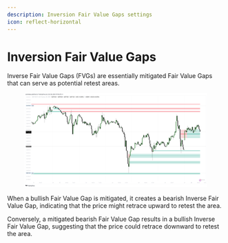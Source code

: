 ```yaml
---
description: Inversion Fair Value Gaps settings
icon: reflect-horizontal
---
```


# Inversion Fair Value Gaps

Inverse Fair Value Gaps (FVGs) are essentially mitigated Fair Value Gaps that can serve as potential retest areas.

<figure><img src="../../.gitbook/assets/docs-ifvg-002.png" alt=""><figcaption></figcaption></figure>

When a bullish Fair Value Gap is mitigated, it creates a bearish Inverse Fair Value Gap, indicating that the price might retrace upward to retest the area.&#x20;

Conversely, a mitigated bearish Fair Value Gap results in a bullish Inverse Fair Value Gap, suggesting that the price could retrace downward to retest the area.
